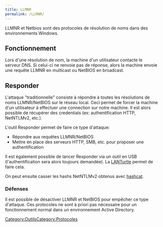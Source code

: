 ```yaml
---
title: LLMNR
permalink: /LLMNR/
---
```


LLMNR et Netbios sont des protocoles de résolution de noms dans des environnements Windows.

Fonctionnement
--------------

Lors d'une résolution de nom, la machine d'un utilisateur contacte le serveur DNS. Si celui-ci ne renvoie pas de réponse, alors la machine envoie une requête LLMNR en multicast ou NetBIOS en broadcast.

Responder
---------

L'attaque "traditionnelle" consiste à répondre à toutes les résolutions de noms LLMNR/NetBIOS sur le réseau local. Ceci permet de forcer la machine d'un utilisateur à effectuer une connection sur notre machine. Il est alors possible de récupérer des credentials (ex: authentification HTTP, NetNTLMv2, etc.).

L'outil Responder permet de faire ce type d'attaque:

-   Répondre aux requêtes LLMNR/NetBIOS
-   Mettre en place des serveurs HTTP, SMB, etc. pour proposer une authentification

Il est également possible de lancer Responder via un outil en USB (l'authentification sera alors toujours demandée). La [LANTurtle](/LANTurtle "wikilink") permet de faire cela.

On peut ensuite casser les hashs NetNTLMv2 obtenus avec [hashcat](/hashcat "wikilink").

### Défenses

Il est possible de désactiver LLMNR et NetBIOS pour empêcher ce type d'attaque. Ces protocoles ne sont à priori pas nécessaire pour un fonctionnement normal dans un environnement Active Directory.

[Category:Outils](/Category:Outils "wikilink")[Category:Protocoles](/Category:Protocoles "wikilink")